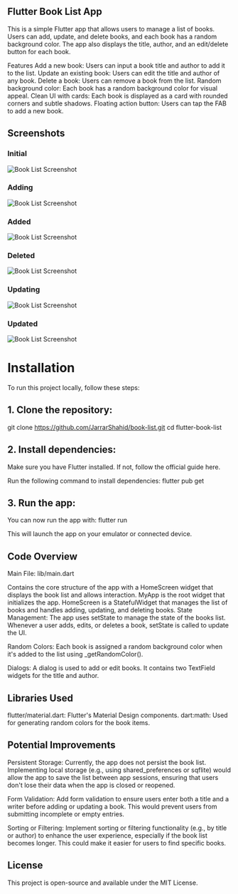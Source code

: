 ## Flutter Book List App
This is a simple Flutter app that allows users to manage a list of books. Users can add, update, and delete books, and each book has a random background color. The app also displays the title, author, and an edit/delete button for each book.

Features
Add a new book: Users can input a book title and author to add it to the list.
Update an existing book: Users can edit the title and author of any book.
Delete a book: Users can remove a book from the list.
Random background color: Each book has a random background color for visual appeal.
Clean UI with cards: Each book is displayed as a card with rounded corners and subtle shadows.
Floating action button: Users can tap the FAB to add a new book.

## Screenshots
### Initial
![Book List Screenshot](https://github.com/JarrarShahid/book-list/blob/main/Assets/Orignal.jpg)
### Adding
![Book List Screenshot](https://github.com/JarrarShahid/book-list/blob/main/Assets/Adding.jpg)
### Added
![Book List Screenshot](https://github.com/JarrarShahid/book-list/blob/main/Assets/Added.jpg)
### Deleted
![Book List Screenshot](https://github.com/JarrarShahid/book-list/blob/main/Assets/Deleted.jpg)
### Updating
![Book List Screenshot](https://github.com/JarrarShahid/book-list/blob/main/Assets/Updating.jpg)
### Updated
![Book List Screenshot](https://github.com/JarrarShahid/book-list/blob/main/Assets/Updated.jpg)

# Installation
To run this project locally, follow these steps:

## 1. Clone the repository:
git clone https://github.com/JarrarShahid/book-list.git
cd flutter-book-list


## 2. Install dependencies:
Make sure you have Flutter installed. If not, follow the official guide here.

Run the following command to install dependencies:
flutter pub get

## 3. Run the app:

You can now run the app with:
flutter run

This will launch the app on your emulator or connected device.

## Code Overview
Main File: lib/main.dart

Contains the core structure of the app with a HomeScreen widget that displays the book list and allows interaction.
MyApp is the root widget that initializes the app.
HomeScreen is a StatefulWidget that manages the list of books and handles adding, updating, and deleting books.
State Management: The app uses setState to manage the state of the books list. Whenever a user adds, edits, or deletes a book, setState is called to update the UI.

Random Colors: Each book is assigned a random background color when it's added to the list using _getRandomColor().

Dialogs: A dialog is used to add or edit books. It contains two TextField widgets for the title and author.

## Libraries Used
flutter/material.dart: Flutter's Material Design components.
dart:math: Used for generating random colors for the book items.

## Potential Improvements
Persistent Storage:
Currently, the app does not persist the book list. Implementing local storage (e.g., using shared_preferences or sqflite) would allow the app to save the list between app sessions, ensuring that users don't lose their data when the app is closed or reopened.

Form Validation:
Add form validation to ensure users enter both a title and a writer before adding or updating a book. This would prevent users from submitting incomplete or empty entries.

Sorting or Filtering:
Implement sorting or filtering functionality (e.g., by title or author) to enhance the user experience, especially if the book list becomes longer. This could make it easier for users to find specific books.

## License
This project is open-source and available under the MIT License.


